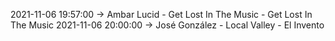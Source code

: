 2021-11-06 19:57:00 -> Ambar Lucid - Get Lost In The Music - Get Lost In The Music
2021-11-06 20:00:00 -> José González - Local Valley - El Invento
